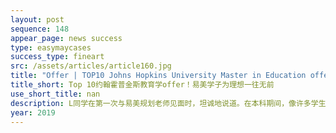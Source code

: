 ```yaml
---
layout: post
sequence: 148
appear_page: news success
type: easymaycases
success_type: fineart
src: /assets/articles/article160.jpg
title: "Offer | TOP10 Johns Hopkins University Master in Education offer! Striving for the future! "
title_short: Top 10约翰霍普金斯教育学offer！易美学子为理想一往无前
use_short_title: nan
description: L同学在第一次与易美规划老师见面时，坦诚地说道。在本科期间，像许多学生一样，迫于父母的压力，L同学选择了自己并不擅长的经济管理。随着课业负担的加重，学习难度的增加，L同学在经济专业苦苦挣扎，而本科院校的不起眼，也无法满足L同学获取更多知识的愿望。
year: 2019
---
```


